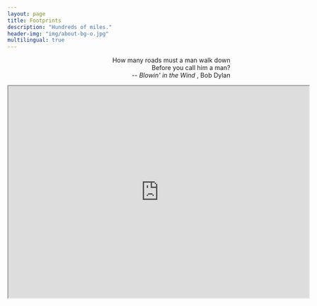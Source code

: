 ```yaml
---
layout: page
title: Footprints
description: "Hundreds of miles."
header-img: "img/about-bg-o.jpg"
multilingual: true
---
```


<p class="message" align="right">
  How many roads must a man walk down<br>
  Before you call him a man?<br>
  --<i> Blowin' in the Wind </i>, Bob Dylan
</p>

<iframe src="https://www.google.com/maps/d/embed?mid=1mipXeTROxyXGCO7-LrqIvDfRgNgKZrXU" width="680" height="480"></iframe>
